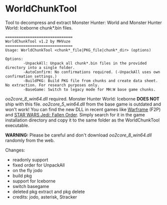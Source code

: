 # WorldChunkTool
Tool to decompress and extract Monster Hunter: World and Monster Hunter World: Iceborne chunk*.bin files.

```
==============================
WorldChunkTool v1.2 by MHVuze
==============================
Usage: WorldChunkTool <chunk*_file|PKG_file|chunk*_dir> (options)

Options:
        -UnpackAll: Unpack all chunk*.bin files in the provided directory into a single folder.
        -AutoConfirm: No confirmations required. (-UnpackAll uses own confirmation settings.)
        -BuildPKG: Build PKG file from chunks and create data sheet. No extraction. For research purposes only.
        -BaseGame: Switch to legacy mode for MH:W base game chunks.
```

*oo2core_8_win64.dll* required. Monster Hunter World: Iceborne **DOES NOT** ship with this file. *oo2core_5_win64.dll* from the base game is outdated and won't work! You can find the new DLL in recent games like [Warframe](https://store.steampowered.com/app/230410/Warframe/) (F2P) and [STAR WARS Jedi: Fallen Order](https://store.steampowered.com/app/1172380/STAR_WARS_Jedi_Fallen_Order/). Simply search for it in the game installation directory and copy it to the same folder as the WorldChunkTool executable.

**WARNING:** Please be careful and don't download *oo2core_8_win64.dll* randomly from the web.

Changes:
- readonly support
- fixed order for UnpackAll
- on the fly jodo
- build pkg
- support for Iceborne
- switch basegame
- deleted pkg extract and pkg delete
- credits: jodo, asterisk, Stracker